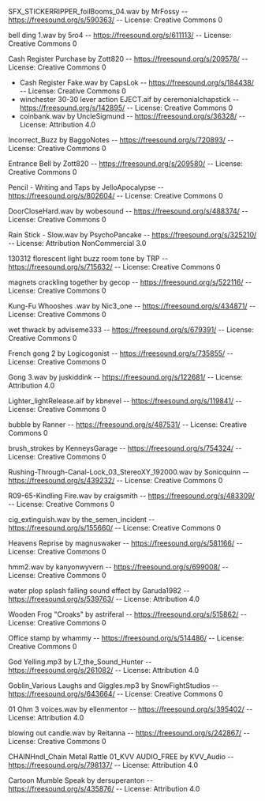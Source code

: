 SFX_STICKERRIPPER_foilBooms_04.wav by MrFossy -- https://freesound.org/s/590363/ -- License: Creative Commons 0

bell ding 1.wav by 5ro4 -- https://freesound.org/s/611113/ -- License: Creative Commons 0

Cash Register Purchase by Zott820 -- https://freesound.org/s/209578/ -- License: Creative Commons 0
- Cash Register Fake.wav by CapsLok -- https://freesound.org/s/184438/ -- License: Creative Commons 0
- winchester 30-30 lever action EJECT.aif by ceremonialchapstick -- https://freesound.org/s/142895/ -- License: Creative Commons 0
- coinbank.wav by UncleSigmund -- https://freesound.org/s/36328/ -- License: Attribution 4.0

Incorrect_Buzz by BaggoNotes -- https://freesound.org/s/720893/ -- License: Creative Commons 0

Entrance Bell by Zott820 -- https://freesound.org/s/209580/ -- License: Creative Commons 0

Pencil - Writing and Taps by JelloApocalypse -- https://freesound.org/s/802604/ -- License: Creative Commons 0

DoorCloseHard.wav by wobesound -- https://freesound.org/s/488374/ -- License: Creative Commons 0

Rain Stick - Slow.wav by PsychoPancake -- https://freesound.org/s/325210/ -- License: Attribution NonCommercial 3.0

130312 florescent light buzz room tone by TRP -- https://freesound.org/s/715632/ -- License: Creative Commons 0

magnets crackling together by gecop -- https://freesound.org/s/522116/ -- License: Creative Commons 0

Kung-Fu Whooshes .wav by Nic3_one -- https://freesound.org/s/434871/ -- License: Creative Commons 0

wet thwack by adviseme333 -- https://freesound.org/s/679391/ -- License: Creative Commons 0

French gong 2 by Logicogonist -- https://freesound.org/s/735855/ -- License: Creative Commons 0

Gong 3.wav by juskiddink -- https://freesound.org/s/122681/ -- License: Attribution 4.0

Lighter_lightRelease.aif by kbnevel -- https://freesound.org/s/119841/ -- License: Creative Commons 0

bubble by Ranner -- https://freesound.org/s/487531/ -- License: Creative Commons 0

brush_strokes by KenneysGarage -- https://freesound.org/s/754324/ -- License: Creative Commons 0

Rushing-Through-Canal-Lock_03_StereoXY_192000.wav by Sonicquinn -- https://freesound.org/s/439232/ -- License: Creative Commons 0

R09-65-Kindling Fire.wav by craigsmith -- https://freesound.org/s/483309/ -- License: Creative Commons 0

cig_extinguish.wav by the_semen_incident -- https://freesound.org/s/155660/ -- License: Creative Commons 0

Heavens Reprise by magnuswaker -- https://freesound.org/s/581166/ -- License: Creative Commons 0

hmm2.wav by kanyonwyvern -- https://freesound.org/s/699008/ -- License: Creative Commons 0

water plop splash falling sound effect by Garuda1982 -- https://freesound.org/s/539763/ -- License: Attribution 4.0

Wooden Frog "Croaks" by astriferal -- https://freesound.org/s/515862/ -- License: Creative Commons 0

Office stamp by whammy -- https://freesound.org/s/514486/ -- License: Creative Commons 0

God Yelling.mp3 by L7_the_Sound_Hunter -- https://freesound.org/s/261082/ -- License: Attribution 4.0

Goblin_Various Laughs and Giggles.mp3 by SnowFightStudios -- https://freesound.org/s/643664/ -- License: Creative Commons 0

01 Ohm 3 voices.wav by ellenmentor -- https://freesound.org/s/395402/ -- License: Attribution 4.0

blowing out candle.wav by Reitanna -- https://freesound.org/s/242867/ -- License: Creative Commons 0

CHAINHndl_Chain Metal Rattle 01_KVV AUDIO_FREE by KVV_Audio -- https://freesound.org/s/798137/ -- License: Attribution 4.0

Cartoon Mumble Speak by dersuperanton -- https://freesound.org/s/435876/ -- License: Attribution 4.0
